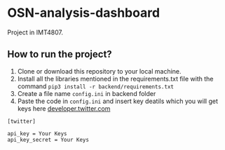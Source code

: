 # OSN-analysis-dashboard
Project in IMT4807.

## How to run the project?

1. Clone or download this repository to your local machine.
2. Install all the libraries mentioned in the requirements.txt file with the command `pip3 install -r backend/requirements.txt`
3. Create a file name `config.ini` in backend folder
4. Paste the code in `config.ini` and insert key deatils which you will get keys here [developer.twitter.com](https://developer.twitter.com/en)
```
[twitter]

api_key = Your Keys
api_key_secret = Your Keys
```
